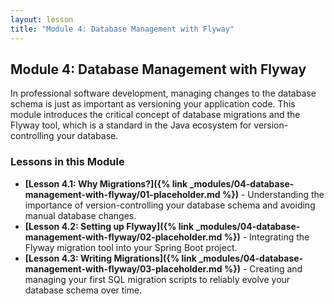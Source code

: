 ```yaml
---
layout: lesson
title: "Module 4: Database Management with Flyway"
---
```


## Module 4: Database Management with Flyway

In professional software development, managing changes to the database schema is just as important as versioning your application code. This module introduces the critical concept of database migrations and the Flyway tool, which is a standard in the Java ecosystem for version-controlling your database.

### Lessons in this Module

- **[Lesson 4.1: Why Migrations?]({% link _modules/04-database-management-with-flyway/01-placeholder.md %})** - Understanding the importance of version-controlling your database schema and avoiding manual database changes.
- **[Lesson 4.2: Setting up Flyway]({% link _modules/04-database-management-with-flyway/02-placeholder.md %})** - Integrating the Flyway migration tool into your Spring Boot project.
- **[Lesson 4.3: Writing Migrations]({% link _modules/04-database-management-with-flyway/03-placeholder.md %})** - Creating and managing your first SQL migration scripts to reliably evolve your database schema over time.
